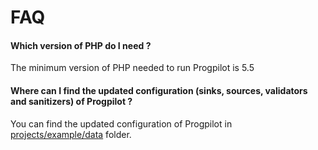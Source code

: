 # FAQ

#### Which version of PHP do I need ?
The minimum version of PHP needed to run Progpilot is 5.5

#### Where can I find the updated configuration (sinks, sources, validators and sanitizers) of Progpilot ?
You can find the updated configuration of Progpilot in [projects/example/data](../projects/example/data) folder.
